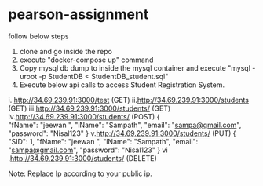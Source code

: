 # pearson-assignment
follow below steps

1. clone and go inside the repo
2. execute "docker-compose up" command
3. Copy mysql db dump to inside the mysql container and execute "mysql -uroot -p StudentDB < StudentDB_student.sql"
4. Execute below api calls to access Student Registration System.

  i. http://34.69.239.91:3000/test (GET)
  ii.http://34.69.239.91:3000/students (GET)
  iii.http://34.69.239.91:3000/students/<student id> (GET)
  iv.http://34.69.239.91:3000/students/ (POST)
    {  
       "fName": "jeewan ",
       "lName": "Sampath",
       "email": "sampa@gmail.com",
       "password": "Nisal123"
    }
  v.http://34.69.239.91:3000/students/ (PUT)
     {
       "SID": 1,
       "fName": "jeewan ",
       "lName": "Sampath",
       "email": "sampa@gmail.com",
       "password": "Nisal123"
    }
  vi .http://34.69.239.91:3000/students/<student id> (DELETE)
  
  Note: Replace Ip according to your public ip.
